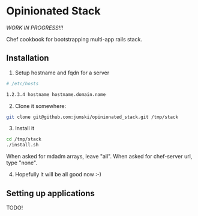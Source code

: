 # Opinionated Stack

*WORK IN PROGRESS!!!*

Chef cookbook for bootstrapping multi-app rails stack.

## Installation

1. Setup hostname and fqdn for a server

  ```bash
  # /etc/hosts

  1.2.3.4 hostname hostname.domain.name
  ```

2. Clone it somewhere:

  ```bash
  git clone git@github.com:jumski/opinionated_stack.git /tmp/stack
  ```

3. Install it

  ```bash
  cd /tmp/stack
  ./install.sh
  ```

  When asked for mdadm arrays, leave "all".
  When asked for chef-server url, type "none".

4. Hopefully it will be all good now :-)

## Setting up applications

TODO!
